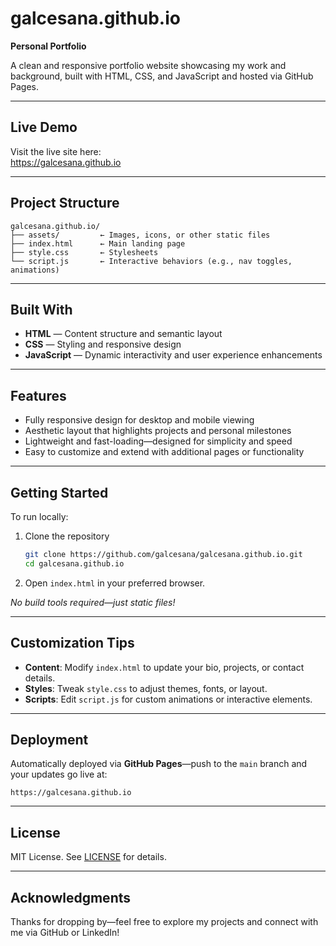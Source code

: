 # galcesana.github.io

**Personal Portfolio**

A clean and responsive portfolio website showcasing my work and background, built with HTML, CSS, and JavaScript and hosted via GitHub Pages.

---

## Live Demo

Visit the live site here:  
https://galcesana.github.io

---

## Project Structure

```
galcesana.github.io/
├── assets/         ← Images, icons, or other static files
├── index.html      ← Main landing page
├── style.css       ← Stylesheets
└── script.js       ← Interactive behaviors (e.g., nav toggles, animations)
```

---

## Built With

- **HTML** — Content structure and semantic layout
- **CSS** — Styling and responsive design
- **JavaScript** — Dynamic interactivity and user experience enhancements

---

## Features

- Fully responsive design for desktop and mobile viewing
- Aesthetic layout that highlights projects and personal milestones
- Lightweight and fast-loading—designed for simplicity and speed
- Easy to customize and extend with additional pages or functionality

---

## Getting Started

To run locally:

1. Clone the repository
   ```bash
   git clone https://github.com/galcesana/galcesana.github.io.git
   cd galcesana.github.io
   ```
2. Open `index.html` in your preferred browser.

_No build tools required—just static files!_

---

## Customization Tips

- **Content**: Modify `index.html` to update your bio, projects, or contact details.
- **Styles**: Tweak `style.css` to adjust themes, fonts, or layout.
- **Scripts**: Edit `script.js` for custom animations or interactive elements.

---

## Deployment

Automatically deployed via **GitHub Pages**—push to the `main` branch and your updates go live at:

```
https://galcesana.github.io
```

---

## License

MIT License. See [LICENSE](LICENSE) for details.

---

## Acknowledgments

Thanks for dropping by—feel free to explore my projects and connect with me via GitHub or LinkedIn!
